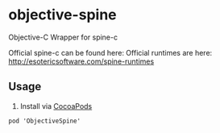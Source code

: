 objective-spine
===============

Objective-C Wrapper for spine-c

Official spine-c can be found here: Official runtimes are here: http://esotericsoftware.com/spine-runtimes

## Usage

1. Install via [CocoaPods](http://cocoapods.org/)
  
  ```
  pod 'ObjectiveSpine'
  ```
